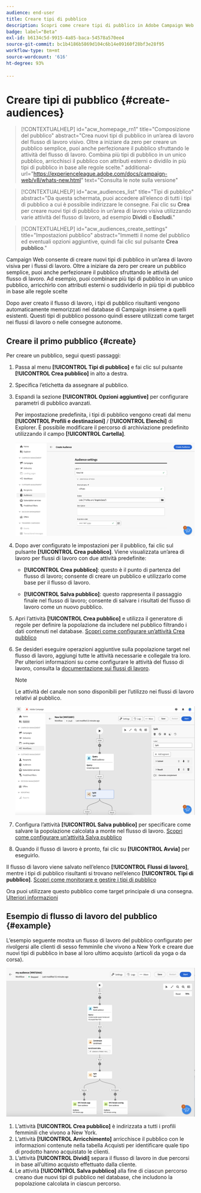 ```yaml
---
audience: end-user
title: Creare tipi di pubblico
description: Scopri come creare tipi di pubblico in Adobe Campaign Web
badge: label="Beta"
exl-id: b6134c5d-9915-4a85-baca-54578a570ee4
source-git-commit: bc1b4186b5869d104c6b14e09160f28bf3e28f95
workflow-type: tm+mt
source-wordcount: '616'
ht-degree: 93%

---
```


# Creare tipi di pubblico {#create-audiences}



>[!CONTEXTUALHELP]
>id="acw_homepage_rn1"
>title="Composizione del pubblico"
>abstract="Crea nuovi tipi di pubblico in un’area di lavoro del flusso di lavoro visivo. Oltre a iniziare da zero per creare un pubblico semplice, puoi anche perfezionare il pubblico sfruttando le attività del flusso di lavoro. Combina più tipi di pubblico in un unico pubblico, arricchisci il pubblico con attributi esterni o dividilo in più tipi di pubblico in base alle regole scelte."
>additional-url="https://experienceleague.adobe.com/docs/campaign-web/v8/whats-new.html" text="Consulta le note sulla versione"


>[!CONTEXTUALHELP]
>id="acw_audiences_list"
>title="Tipi di pubblico"
>abstract="Da questa schermata, puoi accedere all’elenco di tutti i tipi di pubblico a cui è possibile indirizzare le consegne. Fai clic su **Crea** per creare nuovi tipi di pubblico in un’area di lavoro visiva utilizzando varie attività del flusso di lavoro, ad esempio **Dividi** o **Escludi**."

>[!CONTEXTUALHELP]
>id="acw_audiences_create_settings"
>title="Impostazioni pubblico"
>abstract="Immetti il nome del pubblico ed eventuali opzioni aggiuntive, quindi fai clic sul pulsante **Crea pubblico**."

Campaign Web consente di creare nuovi tipi di pubblico in un’area di lavoro visiva per i flussi di lavoro. Oltre a iniziare da zero per creare un pubblico semplice, puoi anche perfezionare il pubblico sfruttando le attività del flusso di lavoro. Ad esempio, puoi combinare più tipi di pubblico in un unico pubblico, arricchirlo con attributi esterni o suddividerlo in più tipi di pubblico in base alle regole scelte

Dopo aver creato il flusso di lavoro, i tipi di pubblico risultanti vengono automaticamente memorizzati nel database di Campaign insieme a quelli esistenti. Questi tipi di pubblico possono quindi essere utilizzati come target nei flussi di lavoro o nelle consegne autonome.

## Creare il primo pubblico {#create}

Per creare un pubblico, segui questi passaggi:

1. Passa al menu **[!UICONTROL Tipi di pubblico]** e fai clic sul pulsante **[!UICONTROL Crea pubblico]** in alto a destra.
1. Specifica l’etichetta da assegnare al pubblico.
1. Espandi la sezione **[!UICONTROL Opzioni aggiuntive]** per configurare parametri di pubblico avanzati.

   Per impostazione predefinita, i tipi di pubblico vengono creati dal menu **[!UICONTROL Profili e destinazioni]** / **[!UICONTROL Elenchi]** di Explorer. È possibile modificare il percorso di archiviazione predefinito utilizzando il campo **[!UICONTROL Cartella]**.

   ![](assets/audiences-settings.png)

1. Dopo aver configurato le impostazioni per il pubblico, fai clic sul pulsante **[!UICONTROL Crea pubblico]**. Viene visualizzata un’area di lavoro per flussi di lavoro con due attività predefinite:

   * **[!UICONTROL Crea pubblico]**: questo è il punto di partenza del flusso di lavoro; consente di creare un pubblico e utilizzarlo come base per il flusso di lavoro.

   * **[!UICONTROL Salva pubblico]**: questo rappresenta il passaggio finale nel flusso di lavoro; consente di salvare i risultati del flusso di lavoro come un nuovo pubblico.

1. Apri l’attività **[!UICONTROL Crea pubblico]** e utilizza il generatore di regole per definire la popolazione da includere nel pubblico filtrando i dati contenuti nel database. [Scopri come configurare un’attività Crea pubblico](../workflows/activities/build-audience.md)

1. Se desideri eseguire operazioni aggiuntive sulla popolazione target nel flusso di lavoro, aggiungi tutte le attività necessarie e collegale tra loro. Per ulteriori informazioni su come configurare le attività del flusso di lavoro, consulta la [documentazione sui flussi di lavoro](../workflows/activities/about-activities.md).

   >[!NOTE]
   >
   >Le attività del canale non sono disponibili per l’utilizzo nei flussi di lavoro relativi al pubblico.

   ![](assets/audience-creation-canvas.png)

1. Configura l’attività **[!UICONTROL Salva pubblico]** per specificare come salvare la popolazione calcolata a monte nel flusso di lavoro. [Scopri come configurare un’attività Salva pubblico](../workflows/activities/save-audience.md)

1. Quando il flusso di lavoro è pronto, fai clic su **[!UICONTROL Avvia]** per eseguirlo.

Il flusso di lavoro viene salvato nell’elenco **[!UICONTROL Flussi di lavoro]**, mentre i tipi di pubblico risultanti si trovano nell’elenco **[!UICONTROL Tipi di pubblico]**. [Scopri come monitorare e gestire i tipi di pubblico](manage-audience.md)

Ora puoi utilizzare questo pubblico come target principale di una consegna. [Ulteriori informazioni](add-audience.md)

## Esempio di flusso di lavoro del pubblico {#example}

L’esempio seguente mostra un flusso di lavoro del pubblico configurato per rivolgersi alle clienti di sesso femminile che vivono a New York e creare due nuovi tipi di pubblico in base al loro ultimo acquisto (articoli da yoga o da corsa).

![](assets/audiences-example.png)

1. L’attività **[!UICONTROL Crea pubblico]** è indirizzata a tutti i profili femminili che vivono a New York.
1. L’attività **[!UICONTROL Arricchimento]** arricchisce il pubblico con le informazioni contenute nella tabella Acquisti per identificare quale tipo di prodotto hanno acquistato le clienti.
1. L’attività **[!UICONTROL Dividi]** separa il flusso di lavoro in due percorsi in base all’ultimo acquisto effettuato dalla cliente.
1. Le attività **[!UICONTROL Salva pubblico]** alla fine di ciascun percorso creano due nuovi tipi di pubblico nel database, che includono la popolazione calcolata in ciascun percorso.
